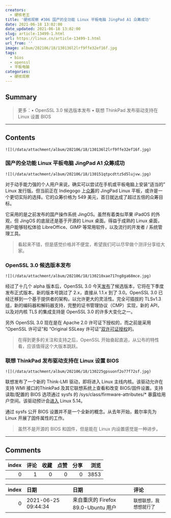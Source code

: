 ```yaml
---
creators:
  - 硬核老王
title: '硬核观察 #306 国产的全功能 Linux 平板电脑 JingPad A1 众筹成功'
date: 2021-06-18 13:02:00
date_updated: 2021-06-18 13:02:00
slug: article-13499-1.html
url: https://linux.cn/article-13499-1.html
url_from: ''
image: album/202106/18/130136l2lrf9ffe32ef16f.jpg
tags:
  - bios
  - openssl
  - 平板电脑
categories:
  - 硬核观察
---
```


## Summary

> 更多：• OpenSSL 3.0 候选版本发布 • 联想 ThinkPad 发布驱动支持在 Linux 设置 BIOS

***

<!-- more -->

## Contents

`![](/data/attachment/album/202106/18/130136l2lrf9ffe32ef16f.jpg)`

### 国产的全功能 Linux 平板电脑 JingPad A1 众筹成功

`![](/data/attachment/album/202106/18/130151qtpcdttz5d5lujvw.jpg)`

对于动手能力强的个人用户来说，确实可以尝试在手机或平板电脑上安装“适当的” Linux 发行版。但当前正在 Indiegogo 上[众筹](https://www.indiegogo.com/projects/jingpad-world-s-first-consumer-level-linux-tablet#/)的 JingPad Linux 平板，或许是一个更切实际的选择。它的众筹价格为 549 美元，首日就达成了超过五倍的众筹目标。

它采用的是之前发布的国产操作系统 JingOS。虽然有着类似苹果 iPadOS 的外观，但 JingOS 的底层还是基于开源的 Linux 桌面。得益于成熟的 Linux 桌面，用户能够轻松体验 LibreOffice、GIMP 等常用软件，以及流行的开发者 / 系统管理工具。

> 
> 看起来不错，但是感觉价格并不便宜，希望我们可以尽早做个测评分享给大家。
> 
> 
> 

### OpenSSL 3.0 候选版本发布

`![](/data/attachment/album/202106/18/130210xae717ng8ga68mce.jpg)`

经过了十几个 alpha 版本后，OpenSSL 3.0 今天[发布](https://www.openssl.org/blog/blog/2021/06/17/OpenSSL3.0ReleaseCandidate/)了候选版本，它将在下季度发布正式版本。新的版本号跳过了 2.x，直接从 1.1.x 到了 3.0。OpenSSL 3.0 已经迁移到一个基于提供者的架构，以允许更大的灵活性。完全可插拔的 TLSv1.3组，新的编码器和解码器支持，完整的证书管理协议（CMP）实现，新的 API，以及对内核 TLS 的集成支持是 OpenSSL 3.0 的许多大变化之一。

另外 OpenSSL 3.0 现在是在 Apache 2.0 许可证下授权的，而之前是采用 “OpenSSL 许可证”和 “Original SSLeay 许可证”[双许可证授权](https://www.openssl.org/source/license-openssl-ssleay.txt)的。

> 
> 在得到更多的关注和支持之后，OpenSSL 开始奋起直追，从公布的特性看，应该值得这个大版本跳跃。
> 
> 
> 

### 联想 ThinkPad 发布驱动支持在 Linux 设置 BIOS

`![](/data/attachment/album/202106/18/130225gpsuonf2o77f72sf.jpg)`

联想发布了一个新的 Think-LMI 驱动，即将进入 Linux 主线内核。该驱动允许在支持 WMI 接口的ThinkPad 及其它联想系统上查看和改变 BIOS/固件设置。支持读取/配置的 BIOS 选项通过 sysfs 的 /sys/class/firmware-attributes/\* 暴露给用户空间。该驱动预计会[进入](https://git.kernel.org/pub/scm/linux/kernel/git/pdx86/platform-drivers-x86.git/commit/?h=review-hans&id=a40cd7ef22fbb11229cf982920f4ec96c1f49282) Linux 5.14。

通过 sysfs 公开 BIOS 设置并不是一个全新的概念。从去年开始，戴尔率先为 Linux 开展了固件属性的工作。

> 
> 虽然不是开源的 BIOS 和固件，但是能在 Linux 内设置感觉是一种进步。
> 
> 
>

***

## Comments


|   index |   评论 |   收藏 |   点赞 |   分享 |   浏览 |
|--------:|-------:|-------:|-------:|-------:|-------:|
|       0 |      1 |      0 |      0 |      0 |   3853 |

|   index | 日期                | 日期                                | 评论                     |
|--------:|:--------------------|:------------------------------------|:-------------------------|
|       0 | 2021-06-25 09:44:34 | 来自重庆的 Firefox 89.0-Ubuntu 用户 | `联想联想，我想想就行了` |
